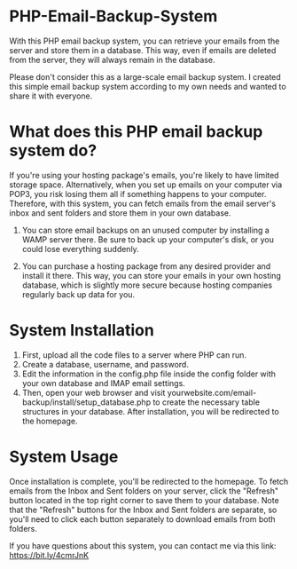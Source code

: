 # PHP-Email-Backup-System

With this PHP email backup system, you can retrieve your emails from the server and store them in a database. This way, even if emails are deleted from the server, they will always remain in the database.

Please don't consider this as a large-scale email backup system. I created this simple email backup system according to my own needs and wanted to share it with everyone.

# What does this PHP email backup system do?

If you're using your hosting package's emails, you're likely to have limited storage space. Alternatively, when you set up emails on your computer via POP3, you risk losing them all if something happens to your computer. Therefore, with this system, you can fetch emails from the email server's inbox and sent folders and store them in your own database.

1. You can store email backups on an unused computer by installing a WAMP server there. Be sure to back up your computer's disk, or you could lose everything suddenly.

2. You can purchase a hosting package from any desired provider and install it there. This way, you can store your emails in your own hosting database, which is slightly more secure because hosting companies regularly back up data for you.

# System Installation

1. First, upload all the code files to a server where PHP can run.
2. Create a database, username, and password.
3. Edit the information in the config.php file inside the config folder with your own database and IMAP email settings.
4. Then, open your web browser and visit yourwebsite.com/email-backup/install/setup_database.php to create the necessary table structures in your database. After installation, you will be redirected to the homepage.

# System Usage

Once installation is complete, you'll be redirected to the homepage. To fetch emails from the Inbox and Sent folders on your server, click the "Refresh" button located in the top right corner to save them to your database. Note that the "Refresh" buttons for the Inbox and Sent folders are separate, so you'll need to click each button separately to download emails from both folders.

If you have questions about this system, you can contact me via this link: https://bit.ly/4cmrJnK
